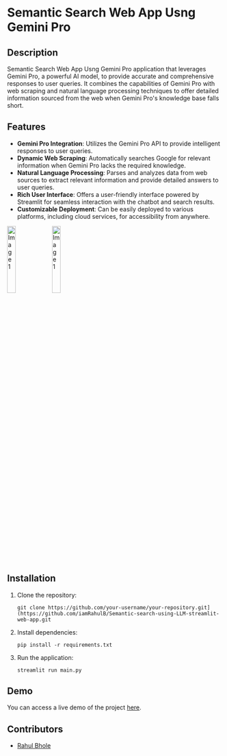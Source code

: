 # Semantic Search Web App Usng Gemini Pro

## Description
Semantic Search Web App Usng Gemini Pro application that leverages Gemini Pro, a powerful AI model, to provide accurate and comprehensive responses to user queries. It combines the capabilities of Gemini Pro with web scraping and natural language processing techniques to offer detailed information sourced from the web when Gemini Pro's knowledge base falls short.

## Features
- **Gemini Pro Integration**: Utilizes the Gemini Pro API to provide intelligent responses to user queries.
- **Dynamic Web Scraping**: Automatically searches Google for relevant information when Gemini Pro lacks the required knowledge.
- **Natural Language Processing**: Parses and analyzes data from web sources to extract relevant information and provide detailed answers to user queries.
- **Rich User Interface**: Offers a user-friendly interface powered by Streamlit for seamless interaction with the chatbot and search results.
- **Customizable Deployment**: Can be easily deployed to various platforms, including cloud services, for accessibility from anywhere.


<div >
    <img src="https://github.com/iamRahulB/Semantic-search-using-LLM-streamlit-web-app/assets/108116259/2ea5f6a2-84c9-43d1-9f8b-f60ad0a4fa47" alt="Image 1" style="height: 20%;">
                <img src="https://github.com/iamRahulB/Semantic-search-using-LLM-streamlit-web-app/assets/108116259/28163c8d-8500-4407-a52a-3d871f9f894d" alt="Image 1" style="height: 20%;">


</div>



## Installation

1. Clone the repository:
   ```
   git clone https://github.com/your-username/your-repository.git](https://github.com/iamRahulB/Semantic-search-using-LLM-streamlit-web-app.git
3. Install dependencies:
   ```
   pip install -r requirements.txt
3. Run the application:
   ```
   streamlit run main.py
## Demo
You can access a live demo of the project [here](https://semantic-search-using-llm.streamlit.app).


## Contributors
- [Rahul Bhole](https://github.com/iamRahulB)





